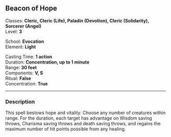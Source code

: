 ## Beacon of Hope

Classes: **Cleric, Cleric (Life), Paladin (Devotion), Cleric (Solidarity), Sorcerer (Angel)**  
Level: **3**  

School: **Evocation**  
Element: **Light**  

Casting Time: **1 action**  
Duration: **Concentration, up to 1 minute**  
Range: **30 feet**  
Components: **V, S**  
Ritual: **False**  
Concentration: **True**  

------

### Description

This spell bestows hope and vitality. Choose any number of creatures within range. For the duration, each target has advantage on Wisdom saving throws, Charisma saving throws and death saving throws, and regains the maximum number of hit points possible from any healing.